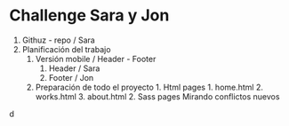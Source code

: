 # Challenge Sara y Jon

1. Githuz - repo / Sara
2. Planificación del trabajo
    1. Versión mobile / Header - Footer
        1. Header / Sara
        2. Footer / Jon
    2. Preparación de todo el proyecto 1. Html pages 1. home.html 2. works.html 3. about.html 2. Sass pages
       Mirando conflictos
       nuevos

d
